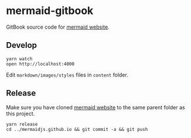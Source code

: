 # mermaid-gitbook

GitBook source code for [mermaid website](https://mermaidjs.github.io).


## Develop

```
yarn watch
open http://localhost:4000
```

Edit `markdown/images/styles` files in `content` folder.


## Release

Make sure you have cloned [mermaid website](https://mermaidjs.github.io) to the same parent folder as this project.

```
yarn release
cd ../mermaidjs.github.io && git commit -a && git push
```
